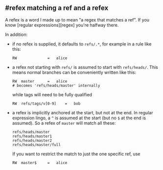 ## #refex matching a ref and a refex

A refex is a word I made up to mean "a regex that matches a ref".  If you know
[regular expressions][regex] you're halfway there.

In addition:

  * if no refex is supplied, it defaults to `refs/.*`, for example in a rule
    like this:

        RW              =   alice

  * a refex not starting with `refs/` is assumed to start with `refs/heads/`.
    This means normal branches can be conveniently written like this:

        RW  master      =   alice
        # becomes 'refs/heads/master' internally

    while tags will need to be fully qualified

        RW  refs/tags/v[0-9]    =   bob

  * a refex is implicitly anchored at the start, but not at the end.  In
    regular expression lingo, a `^` is assumed at the start (but no `$` at the
    end is assumed).  So a refex of `master` will match all these:

        refs/heads/master
        refs/heads/master1
        refs/heads/master2
        refs/heads/master/full

    If you want to restrict the match to just the one specific ref, use

        RW  master$     =   alice
